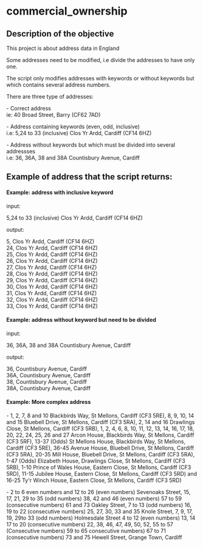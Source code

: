 # commercial_ownership

## Description of the objective

<p>This project is about address data in England</p>

<p>Some addresses need to be modified, i.e divide the addresses to have only one.</p>
<p>The script only modifies addresses with keywords or without keywords but which contains several address numbers.</p>

<p>There are three type of addresses:</p>
<p>- Correct address<br/>
  ie: 40 Broad Street, Barry (CF62 7AD)</p>
<p>- Address containing keywords (even, odd, inclusive)<br/>
  i.e: 5,24 to 33 (inclusive) Clos Yr Ardd, Cardiff (CF14 6HZ)</p>
<p>- Address without keywords but which must be divided into several addressses<br/>
  i.e: 36, 36A, 38 and 38A Countisbury Avenue, Cardiff</p>

## Example of address that the script returns:

#### Example: address with inclusive keyword

<p>input: </p>
<p>5,24 to 33 (inclusive) Clos Yr Ardd, Cardiff (CF14 6HZ)</p>
<p>output: </p>
<p>5, Clos Yr Ardd, Cardiff (CF14 6HZ)</br>
24, Clos Yr Ardd, Cardiff (CF14 6HZ)</br>
25, Clos Yr Ardd, Cardiff (CF14 6HZ)</br>
26, Clos Yr Ardd, Cardiff (CF14 6HZ)</br>
27, Clos Yr Ardd, Cardiff (CF14 6HZ)</br>
28, Clos Yr Ardd, Cardiff (CF14 6HZ)</br>
29, Clos Yr Ardd, Cardiff (CF14 6HZ)</br>
30, Clos Yr Ardd, Cardiff (CF14 6HZ)</br>
31, Clos Yr Ardd, Cardiff (CF14 6HZ)</br>
32, Clos Yr Ardd, Cardiff (CF14 6HZ)</br>
33, Clos Yr Ardd, Cardiff (CF14 6HZ)</p>

#### Example: address without keyword but need to be divided

<p>input:</p>
<p>36, 36A, 38 and 38A Countisbury Avenue, Cardiff</p>
<p>output:</p>
<p>36, Countisbury Avenue, Cardiff</br>
36A, Countisbury Avenue, Cardiff</br>
38, Countisbury Avenue, Cardiff</br>
38A, Countisbury Avenue, Cardiff</p>

#### Example: More complex address
<p>- 1, 2, 7, 8 and 10 Blackbirds Way, St Mellons, Cardiff (CF3 5RE), 8, 9, 10, 14 and 15 Bluebell Drive, St Mellons, Cardiff (CF3 5RA), 2, 14 and 16 Drawlings Close, St Mellons, Cardiff (CF3 5RB), 1, 2, 4, 6, 8, 10, 11, 12, 13, 14, 16, 17, 18, 20, 22, 24, 25, 26 and 27 Arcon House, Blackbirds Way, St Mellons, Cardiff (CF3 5RF), 13-37 (Odds) St Mellons House, Blackbirds Way, St Mellons, Cardiff (CF3 5RE), 36-45 Avenue House, Bluebell Drive, St Mellons, Cardiff (CF3 5RA), 20-35 Mill House, Bluebell Drive, St Mellons, Cardiff (CF3 5RA), 1-47 (Odds) Elizabeth House, Drawlings Close, St Mellons, Cardiff (CF3 5RB), 1-10 Prince of Wales House, Eastern Close, St Mellons, Cardiff (CF3 5RD), 11-15 Jubilee House, Eastern Close, St Mellons, Cardiff (CF3 5RD) and 16-25 Ty'r Winch House, Eastern Close, St Mellons, Cardiff (CF3 5RD)</p>

<p>- 2 to 6 even numbers and 12 to 26 (even numbers) Sevenoaks Street, 15, 17, 21, 29 to 35 (odd numbers) 38, 42 and 46 (even numbers) 57 to 59 (consecutive numbers) 61 and 73 Oakley Street, 7 to 13 (odd numbers) 16, 19 to 22 (consecutive numbers) 25, 27, 30, 33 and 35 Knole Street, 7, 9, 17, 19, 29to 33 (odd numbers) Holmesdale Street 4 to 12 (even numbers) 13, 14 17 to 20 (consecutive numbers) 22, 38, 46, 47, 49, 50, 52, 55 to 57 (Consecutive numbers) 59 to 65 consecutive numbers) 67 to 71 (consecutive numbers) 73 and 75 Hewell Street, Grange Town, Cardiff</p>
